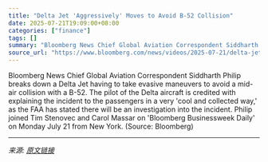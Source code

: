 ```yaml
---
title: "Delta Jet 'Aggressively' Moves to Avoid B-52 Collision"
date: 2025-07-21T19:09:00+08:00
categories: ["finance"]
tags: []
summary: "Bloomberg News Chief Global Aviation Correspondent Siddharth Philip breaks down a Delta Jet having to take evasive maneuvers to avoid a mid-air collision with a B-52. The pilot of the Delta aircraft i"
source_url: "https://www.bloomberg.com/news/videos/2025-07-21/delta-jet-aggressively-moves-to-avoid-b-52-collision-video"
---
```


Bloomberg News Chief Global Aviation Correspondent Siddharth Philip breaks down a Delta Jet having to take evasive maneuvers to avoid a mid-air collision with a B-52. The pilot of the Delta aircraft is credited with explaining the incident to the passengers in a very 'cool and collected way,' as the FAA has stated there will be an investigation into the incident. Philip joined Tim Stenovec and Carol Massar on 'Bloomberg Businessweek Daily' on Monday July 21 from New York. (Source: Bloomberg)

---

*来源: [原文链接](https://www.bloomberg.com/news/videos/2025-07-21/delta-jet-aggressively-moves-to-avoid-b-52-collision-video)*
